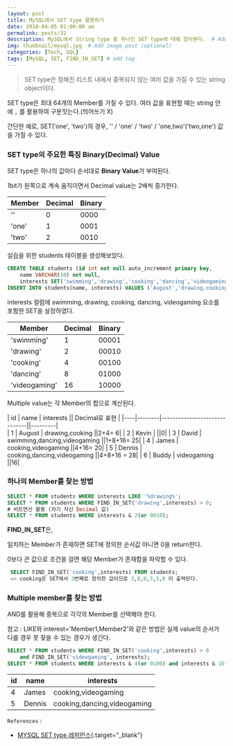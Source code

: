 ```yaml
---
layout: post
title: MySQL에서 SET type 활용하기
date: 2018-04-05 01:00:00 am
permalink: posts/32
description: MySQL에서 String type 중 하나인 SET type에 대해 알아본다.  # Add post description (optional)
img: thumbnail/mysql.jpg  # Add image post (optional)
categories: [Tech, SQL]
tags: [MySQL, SET, FIND_IN_SET] # add tag
---
```


> SET type은 정해진 리스트 내에서 중복되지 않는 여러 값을 가질 수 있는 string object이다.

SET type은 최대 64개의 Member를 가질 수 있다. 여러 값을 표현할 때는 string 안에 `,` 를 활용하여 구분짓는다.(띄어쓰기 X)

간단한 예로, SET('one', 'two')의 경우, '' / 'one' / 'two' / 'one,two'('two,one') 값을 가질 수 있다.

### SET type의 주요한 특징 Binary(Decimal) Value

SET type은 하나의 값마다 순서대로 **Binary Value**가 부여된다.

1bit가 왼쪽으로 계속 움직이면서 Decimal value는 2배씩 증가한다.
 
| Member | Decimal | Binary |
|--------|---------|--------|
| ''     |   0     |   0000 |
| 'one'  |   1     |   0001 |
| 'two'  |   2     |   0010 |

실습을 위한 students 테이블을 생성해보았다.

``` sql
CREATE TABLE students (id int not null auto_increment primary key, 
    name VARCHAR(10) not null, 
    interests SET('swimming','drawing','cooking','dancing','videogaming'));
INSERT INTO students(name, interests) VALUES ('August','drawing,cooking');
```

interests 컬럼에 swimming, drawing, cooking, dancing, videogaming 요소를 포함한 SET을 설정하였다.

| Member | Decimal | Binary |
|--------|---------|--------|
| 'swimming'  |   1     |   00001 |
| 'drawing'  |   2     |   00010 |
| 'cooking'  |   4     |   00100 |
| 'dancing'  |   8     |   01000 |
| 'videogaming'  |   16     |  10000 |

Multiple value는 각 Member의 합으로 계산된다.

| id | name   | interests                    || Decimal로 표현 |
|----|--------|------------------------------||---------|   
|  1 | August | drawing,cooking              ||2+4= 6|
|  2 | Kevin  |                              ||0|
|  3 | David  | swimming,dancing,videogaming ||1+8+16= 25|
|  4 | James  | cooking,videogaming          ||4+16= 20|
|  5 | Dennis | cooking,dancing,videogaming  ||4+8+16 = 28|
|  6 | Buddy  | videogaming                  ||16|

### 하나의 Member를 찾는 방법

``` sql
SELECT * FROM students WHERE interests LIKE '%drawing%';
SELECT * FROM students WHERE FIND_IN_SET('drawing',interests) > 0;
# 비트연산 활용 (자기 자신 Decimal 값)
SELECT * FROM students WHERE interests & 2(or 0010);
```

**FIND_IN_SET**은,

일치하는 Member가 존재하면 SET에 정의한 순서값 아니면 0을 return한다.

0보다 큰 값으로 조건을 걸면 해당 Member가 존재함을 파악할 수 있다.

``` sql
 SELECT FIND_IN_SET('cooking',interests) FROM students;
 => cooking은 SET에서 3번째로 정의한 값이므로 3,0,0,3,3,0 이 출력된다.
```

### Multiple member를 찾는 방법

AND를 활용해 중복으로 각각의 Member를 선택해야 한다.

참고 : LIKE와 interest='Member1,Member2'와 같은 방법은 실제 value의 순서가 다를 경우 못 찾을 수 있는 경우가 생긴다.

``` sql
SELECT * FROM students WHERE FIND_IN_SET('cooking',interests) > 0 
    and FIND_IN_SET('videogaming', interests);
SELECT * FROM students WHERE interests & 4(or 0100) and interests & 16(or 10000);
```

| id | name   | interests                   |
|----|--------|-----------------------------|
|  4 | James  | cooking,videogaming         |
|  5 | Dennis | cooking,dancing,videogaming |

`References` : 

* [MYSQL SET type 레퍼런스](https://dev.mysql.com/doc/refman/5.7/en/set.html){:target="_blank"}

